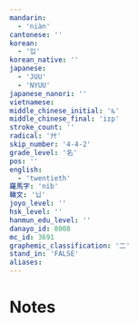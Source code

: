 ```yaml
---
mandarin:
  - 'niàn'
cantonese: ''
korean:
  - '입'
korean_native: ''
japanese:
  - 'JUU'
  - 'NYUU'
japanese_nanori: ''
vietnamese:
middle_chinese_initial: 'ȵ'
middle_chinese_final: 'iɪp'
stroke_count: ''
radical: '廾'
skip_number: '4-4-2'
grade_level: '名'
pos: ''
english:
  - 'twentieth'
羅馬字: 'nib'
韓文: '닙'
joyo_level: ''
hsk_level: ''
hanmun_edu_level: ''
danayo_id: 8008
mc_id: 3691
graphemic_classification: '二'
stand_in: 'FALSE'
aliases:
---
```


# Notes
